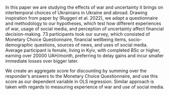 In this paper we are studying the effects of war and uncertainty it brings on intertemporal choices of Ukrainians in Ukraine and abroad. Drawing inspiration from paper by (Ruggeri et al. 2022), we adapt a questionnaire and methodology to our hypotheses, which test how different experiences of war, usage of social media, and perception of uncertainty affect financial decision-making. 
73 participants took our survey, which consisted of Monetary Choice Questionnaire, financial wellbeing items, socio-demographic questions, sources of news, and uses of social media. Average participant is female, living in Kyiv, with completed BSc or higher, earning over 20000 UAH/month, preferring to delay gains and incur smaller immediate losses over bigger later. 
 
We create an aggregate score for discounting by summing over the responder’s answers to the Monetary Choice Questionnaire, and use this score as our dependent variable in OLS regression. Similar approach is taken with regards to measuring experience of war and use of social media. 

